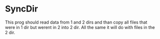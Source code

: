 # SyncDir
This prog should read data from 1 and 2 dirs and than copy all files that were in 1 dir but werent in 2 into 2 dir. All the same it will do with files in the 2 dir. 
